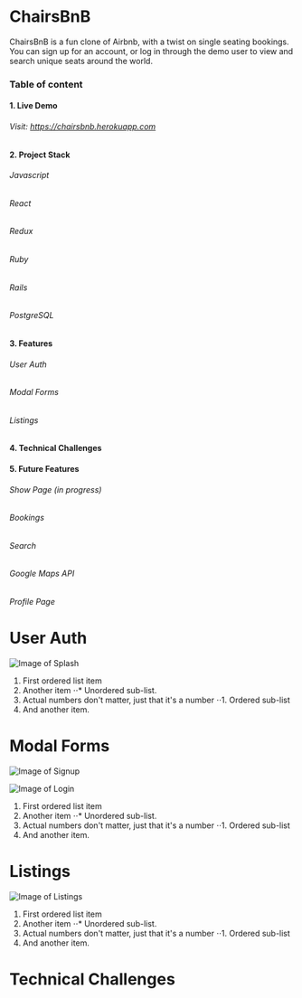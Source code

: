 # ChairsBnB
ChairsBnB is a fun clone of Airbnb, with a twist on single seating bookings. You can sign up for an account, or log in through the demo user to view and search unique seats around the world. 

### Table of content

#### 1. Live Demo
###### Visit: https://chairsbnb.herokuapp.com
#### 2. Project Stack 

###### Javascript
###### React
###### Redux
###### Ruby
###### Rails
###### PostgreSQL

#### 3. Features
###### User Auth
###### Modal Forms
###### Listings
  
#### 4. Technical Challenges
#### 5. Future Features
###### Show Page (in progress)
###### Bookings
###### Search
###### Google Maps API
###### Profile Page

# User Auth

![Image of Splash](https://githubreadme.s3.amazonaws.com/screenshot-splash.png)

1. First ordered list item
2. Another item
⋅⋅* Unordered sub-list. 
1. Actual numbers don't matter, just that it's a number
⋅⋅1. Ordered sub-list
4. And another item.

# Modal Forms

![Image of Signup](https://githubreadme.s3.amazonaws.com/screenshot-signup.png)

![Image of Login](https://githubreadme.s3.amazonaws.com/screenshot-login.png)

1. First ordered list item
2. Another item
⋅⋅* Unordered sub-list. 
1. Actual numbers don't matter, just that it's a number
⋅⋅1. Ordered sub-list
4. And another item.

# Listings

![Image of Listings](https://githubreadme.s3.amazonaws.com/screenshot-listings.png)

1. First ordered list item
2. Another item
⋅⋅* Unordered sub-list. 
1. Actual numbers don't matter, just that it's a number
⋅⋅1. Ordered sub-list
4. And another item.

# Technical Challenges

